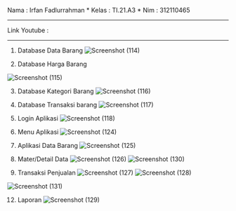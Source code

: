 Nama : Irfan Fadlurrahman
*
Kelas : TI.21.A3
*
Nim : 312110465
********************************************

Link Youtube : 


********************************************
1. Database Data Barang
![Screenshot (114)](https://github.com/stavonofa/UASpemrogvisual/assets/98897147/2df19f7b-effd-4b65-af62-b71513cba2ce)

2. Database Harga Barang
   
![Screenshot (115)](https://github.com/stavonofa/UASpemrogvisual/assets/98897147/21acc4a2-db93-4edc-954e-5bc6f969614a)

3. Database Kategori Barang
![Screenshot (116)](https://github.com/stavonofa/UASpemrogvisual/assets/98897147/0f1f6764-8138-417b-beee-5d0a4816ee72)

4. Database Transaksi barang
![Screenshot (117)](https://github.com/stavonofa/UASpemrogvisual/assets/98897147/68b4fdf4-23db-44dd-bab2-f1062668535c)

5. Login Aplikasi
![Screenshot (118)](https://github.com/stavonofa/UASpemrogvisual/assets/98897147/f79fb458-baf4-4e34-91e1-78c041ad2ed8)

6. Menu Aplikasi
![Screenshot (124)](https://github.com/stavonofa/UASpemrogvisual/assets/98897147/8e4f1609-4de5-4d06-bd96-1db7322050f4)

7. Aplikasi Data Barang
![Screenshot (125)](https://github.com/stavonofa/UASpemrogvisual/assets/98897147/cd963574-363b-4248-9b39-8b502ae3051d)

8. Mater/Detail Data
![Screenshot (126)](https://github.com/stavonofa/UASpemrogvisual/assets/98897147/ec3088c6-7c0a-4d8a-a1a8-887b64bf03ae)
![Screenshot (130)](https://github.com/stavonofa/UASpemrogvisual/assets/98897147/fa212f78-ea09-487f-b0ef-8f571c9215bc)

10. Transaksi Penjualan
  ![Screenshot (127)](https://github.com/stavonofa/UASpemrogvisual/assets/98897147/60d5848a-8aa4-46fc-a05c-2b0191654ba7)
 ![Screenshot (128)](https://github.com/stavonofa/UASpemrogvisual/assets/98897147/342c939c-6748-416f-b4d7-7412f0f5280f)

![Screenshot (131)](https://github.com/stavonofa/UASpemrogvisual/assets/98897147/1d76becd-96f3-4af0-909c-7b467740543e)

12. Laporan
![Screenshot (129)](https://github.com/stavonofa/UASpemrogvisual/assets/98897147/43442be1-e129-4031-838e-251711b560aa)


 

   









